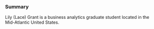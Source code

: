 ### Summary
Lily (Lace) Grant is a business analytics graduate student located in the Mid-Atlantic United States.
